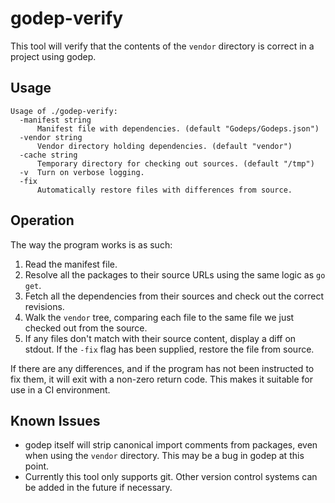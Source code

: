 # godep-verify

This tool will verify that the contents of the `vendor` directory is correct
in a project using godep.

## Usage

```
Usage of ./godep-verify:
  -manifest string
      Manifest file with dependencies. (default "Godeps/Godeps.json")
  -vendor string
      Vendor directory holding dependencies. (default "vendor")
  -cache string
      Temporary directory for checking out sources. (default "/tmp")
  -v  Turn on verbose logging.
  -fix
      Automatically restore files with differences from source.
```

## Operation

The way the program works is as such:

1. Read the manifest file.
2. Resolve all the packages to their source URLs using the same logic as `go
   get`.
3. Fetch all the dependencies from their sources and check out the correct
   revisions.
4. Walk the `vendor` tree, comparing each file to the same file we just
   checked out from the source.
5. If any files don't match with their source content, display a diff on
   stdout. If the `-fix` flag has been supplied, restore the file from source.

If there are any differences, and if the program has not been instructed to
fix them, it will exit with a non-zero return code. This makes it suitable for
use in a CI environment.

## Known Issues

* godep itself will strip canonical import comments from packages, even when
  using the `vendor` directory. This may be a bug in godep at this point.
* Currently this tool only supports git. Other version control systems can be
  added in the future if necessary.
